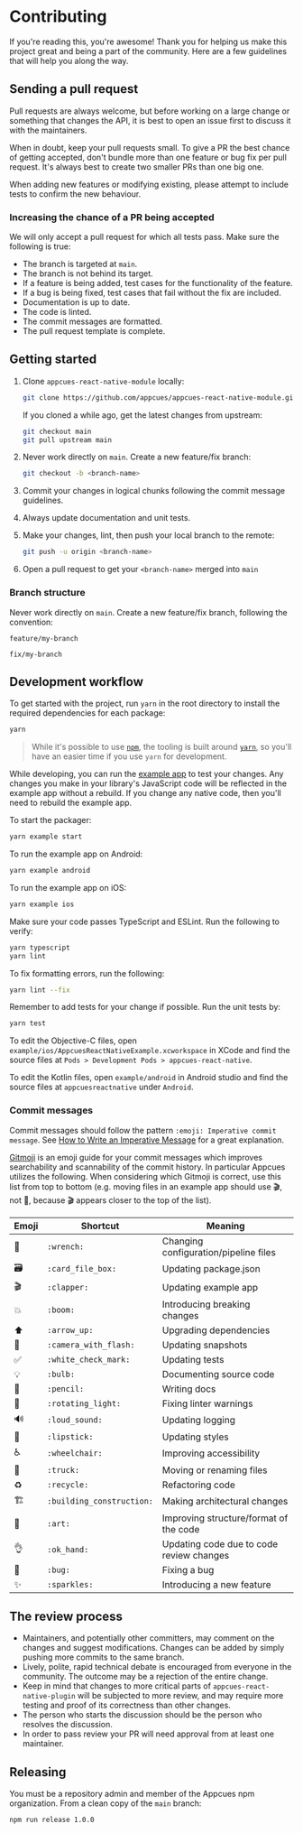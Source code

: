 # Contributing

If you're reading this, you're awesome! Thank you for helping us make this project great and being a part of the community. Here are a few guidelines that will help you along the way.

## Sending a pull request

Pull requests are always welcome, but before working on a large change or something that changes the API, it is best to open an issue first to discuss it with the maintainers.

When in doubt, keep your pull requests small. To give a PR the best chance of getting accepted, don't bundle more than one feature or bug fix per pull request. It's always best to create two smaller PRs than one big one.

When adding new features or modifying existing, please attempt to include tests to confirm the new behaviour.

### Increasing the chance of a PR being accepted

We will only accept a pull request for which all tests pass. Make sure the following is true:

- The branch is targeted at `main`.
- The branch is not behind its target.
- If a feature is being added, test cases for the functionality of the feature.
- If a bug is being fixed, test cases that fail without the fix are included.
- Documentation is up to date.
- The code is linted.
- The commit messages are formatted.
- The pull request template is complete.


## Getting started

1. Clone `appcues-react-native-module` locally:

    ```bash
    git clone https://github.com/appcues/appcues-react-native-module.git
    ```

   If you cloned a while ago, get the latest changes from upstream:

    ```bash
    git checkout main
    git pull upstream main
    ```

2. Never work directly on `main`. Create a new feature/fix branch:

    ```bash
    git checkout -b <branch-name>
    ```

4. Commit your changes in logical chunks following the commit message guidelines.

5. Always update documentation and unit tests.

6. Make your changes, lint, then push your local branch to the remote:

    ```bash
    git push -u origin <branch-name>
    ```

7. Open a pull request to get your `<branch-name>` merged into `main`

### Branch structure

Never work directly on `main`. Create a new feature/fix branch, following the convention:

`feature/my-branch`

`fix/my-branch`

## Development workflow

To get started with the project, run `yarn` in the root directory to install the required dependencies for each package:

```sh
yarn
```

> While it's possible to use [`npm`](https://github.com/npm/cli), the tooling is built around [`yarn`](https://classic.yarnpkg.com/), so you'll have an easier time if you use `yarn` for development.

While developing, you can run the [example app](/example/) to test your changes. Any changes you make in your library's JavaScript code will be reflected in the example app without a rebuild. If you change any native code, then you'll need to rebuild the example app.

To start the packager:

```sh
yarn example start
```

To run the example app on Android:

```sh
yarn example android
```

To run the example app on iOS:

```sh
yarn example ios
```

Make sure your code passes TypeScript and ESLint. Run the following to verify:

```sh
yarn typescript
yarn lint
```

To fix formatting errors, run the following:

```sh
yarn lint --fix
```

Remember to add tests for your change if possible. Run the unit tests by:

```sh
yarn test
```

To edit the Objective-C files, open `example/ios/AppcuesReactNativeExample.xcworkspace` in XCode and find the source files at `Pods > Development Pods > appcues-react-native`.

To edit the Kotlin files, open `example/android` in Android studio and find the source files at `appcuesreactnative` under `Android`.

### Commit messages

Commit messages should follow the pattern `:emoji: Imperative commit message`. See [How to Write an Imperative Message](https://chris.beams.io/posts/git-commit/#imperative) for a great explanation.

[Gitmoji](https://gitmoji.dev) is an emoji guide for your commit messages which improves searchability and scannability of the commit history. In particular Appcues utilizes the following. When considering which Gitmoji is correct, use this list from top to bottom (e.g. moving files in an example app should use 🎬, not 🚚, because 🎬 appears closer to the top of the list).

| Emoji | Shortcut | Meaning |
| ------ | ------ | ------ |
| 🔧 | `:wrench:` | Changing configuration/pipeline files |
| 🗃 | `:card_file_box:` | Updating package.json |
| 🎬 | `:clapper:` | Updating example app |
| 💥 | `:boom:` | Introducing breaking changes |
| ⬆️ | `:arrow_up:` | Upgrading dependencies |
| 📸 | `:camera_with_flash:` | Updating snapshots |
| ✅ | `:white_check_mark:` | Updating tests |
| 💡 | `:bulb:` | Documenting source code |
| 📝 | `:pencil:` | Writing docs |
| 🚨 | `:rotating_light:` | Fixing linter warnings |
| 🔊 | `:loud_sound:` | Updating logging |
| 💄 | `:lipstick:` | Updating styles |
| ♿ | `:wheelchair:` | Improving accessibility |
| 🚚 | `:truck:` | Moving or renaming files |
| ♻️ | `:recycle:` | Refactoring code |
| 🏗 | `:building_construction:` | Making architectural changes |
| 🎨 | `:art:` | Improving structure/format of the code |
| 👌 | `:ok_hand:` | Updating code due to code review changes |
| 🐛 | `:bug:` | Fixing a bug |
| ✨ | `:sparkles:` | Introducing a new feature |

## The review process

- Maintainers, and potentially other committers, may comment on the changes and suggest modifications. Changes can be added by simply pushing more commits to the same branch.
- Lively, polite, rapid technical debate is encouraged from everyone in the community. The outcome may be a rejection of the entire change.
- Keep in mind that changes to more critical parts of `appcues-react-native-plugin` will be subjected to more review, and may require more testing and proof of its correctness than other changes.
- The person who starts the discussion should be the person who resolves the discussion.
- In order to pass review your PR will need approval from at least one maintainer.

## Releasing

You must be a repository admin and member of the Appcues npm organization. From a clean copy of the `main` branch:

```sh
npm run release 1.0.0
```
